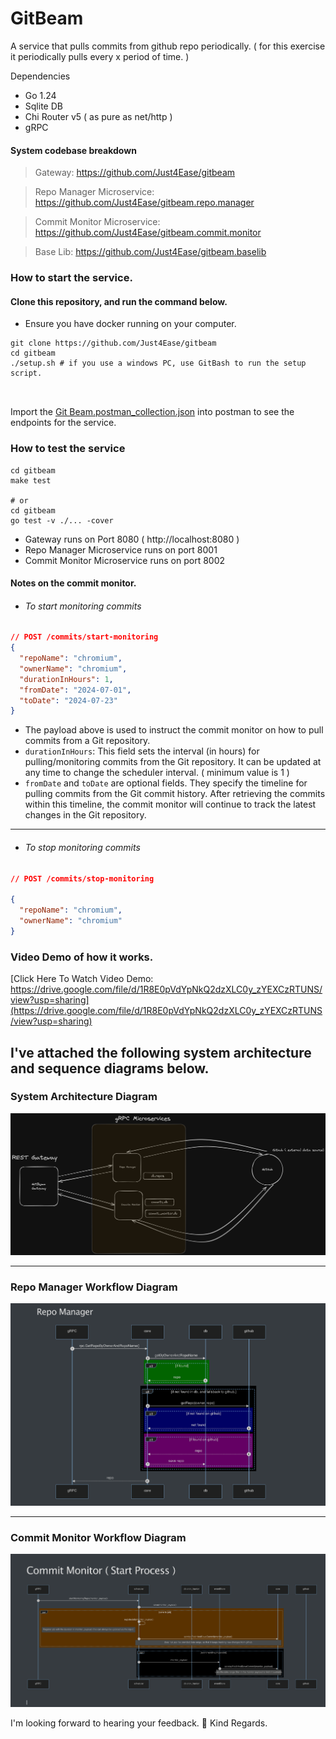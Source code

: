 # GitBeam

A service that pulls commits from github repo periodically. ( for this exercise it periodically pulls every x period of
time. )

Dependencies

- Go 1.24
- Sqlite DB
- Chi Router v5 ( as pure as net/http )
- gRPC

#### System codebase breakdown

> Gateway: https://github.com/Just4Ease/gitbeam

> Repo Manager Microservice: https://github.com/Just4Ease/gitbeam.repo.manager

> Commit Monitor Microservice: https://github.com/Just4Ease/gitbeam.commit.monitor

> Base Lib: https://github.com/Just4Ease/gitbeam.baselib

### How to start the service.

#### Clone this repository, and run the command below.

* Ensure you have docker running on your computer.

```shell
git clone https://github.com/Just4Ease/gitbeam
cd gitbeam
./setup.sh # if you use a windows PC, use GitBash to run the setup script.

  
```
Import the [Git Beam.postman_collection.json](GitBeam.postman_collection.json) into postman to see the endpoints for the service.
### How to test the service

```shell
cd gitbeam
make test

# or
cd gitbeam
go test -v ./... -cover
```

- Gateway runs on Port 8080 ( http://localhost:8080 )
- Repo Manager Microservice runs on port 8001
- Commit Monitor Microservice runs on port 8002


#### Notes on the commit monitor.
* ###### To start monitoring commits
```json
// POST /commits/start-monitoring
{
  "repoName": "chromium",
  "ownerName": "chromium",
  "durationInHours": 1,
  "fromDate": "2024-07-01",
  "toDate": "2024-07-23"
}
```

- The payload above is used to instruct the commit monitor on how to pull commits from a Git repository.
- `durationInHours`: This field sets the interval (in hours) for pulling/monitoring commits from the Git repository. It can be updated at any time to change the scheduler interval. ( minimum value is 1 ) 
- `fromDate` and `toDate` are optional fields. They specify the timeline for pulling commits from the Git commit history. After retrieving the commits within this timeline, the commit monitor will continue to track the latest changes in the Git repository.
---

* ###### To stop monitoring commits
```json
// POST /commits/stop-monitoring

{
  "repoName": "chromium",
  "ownerName": "chromium"
}
```
### Video Demo of how it works.

[Click Here To Watch Video Demo: https://drive.google.com/file/d/1R8E0pVdYpNkQ2dzXLC0y_zYEXCzRTUNS/view?usp=sharing](https://drive.google.com/file/d/1R8E0pVdYpNkQ2dzXLC0y_zYEXCzRTUNS/view?usp=sharing)


## I've attached the following system architecture and sequence diagrams below.

### System Architecture Diagram

![System Architecture](docs/v2.microservices/system_architecture.png)

---

### Repo Manager Workflow Diagram

![Repo Manager](docs/v2.microservices/repo_manager.png)

---

### Commit Monitor Workflow Diagram

![Commit Monitor](docs/v2.microservices/commit_monitor.png)

I'm looking forward to hearing your feedback. 🚀
Kind Regards.